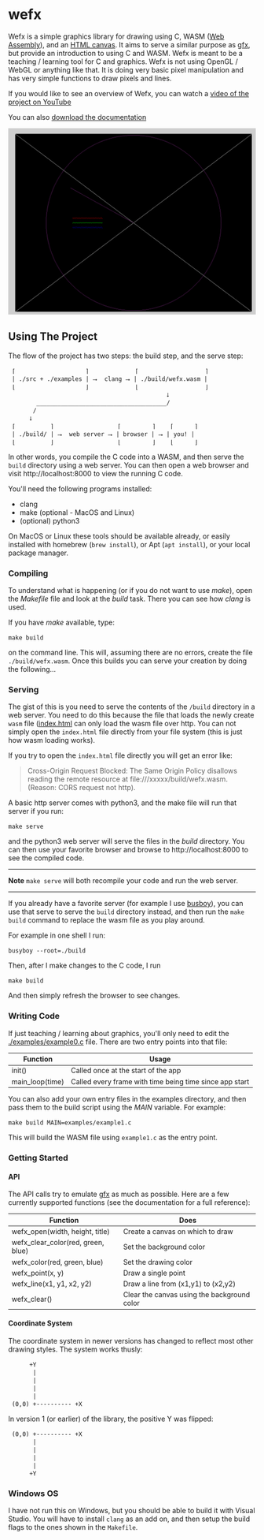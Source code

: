# wefx

Wefx is a simple graphics library for drawing using C, WASM ([Web Assembly][webassembly]), and an [HTML canvas][htmlcanvas]. It aims to serve a similar purpose as [gfx][gfx], but provide an introduction to using C and WASM. Wefx is meant to be a teaching / learning tool for C and graphics. Wefx is not using OpenGL /
WebGL or anything like that. It is doing very basic pixel manipulation and
has very simple functions to draw pixels and lines.

If you would like to see an overview of Wefx, you can watch a [video of the project on YouTube][video]

You can also [download the documentation](https://raw.githubusercontent.com/robrohan/wefx/main/docs/manual.pdf)

![Example Screenshot](https://raw.githubusercontent.com/robrohan/wefx/main/docs/wefx_shot.png)

## Using The Project

The flow of the project has two steps: the build step, and the serve step:

```
 ⌈                    ⌉             ⌈                   ⌉
 | ./src + ./examples | ⭢  clang ⭢ | ./build/wefx.wasm |
 ⌊                    ⌋             ⌊                   ⌋
                                             ⭣
        _____________________________________/
       /
      ⭣
 ⌈          ⌉                  ⌈         ⌉    ⌈      ⌉
 | ./build/ | ⭢  web server ⭢ | browser | ⭢ | you! |
 ⌊          ⌋                  ⌊         ⌋    ⌊      ⌋
```

In other words, you compile the C code into a WASM, and then serve the
`build` directory using a web server. You can then open a web browser and
visit http://localhost:8000 to view the running C code.

You'll need the following programs installed:

- clang
- make (optional - MacOS and Linux)
- (optional) python3

On MacOS or Linux these tools should be available already, or easily
installed with homebrew (`brew install`), or Apt (`apt install`), or your local package manager.

### Compiling

To understand what is happening (or if you do not want to use _make_), open
the _Makefile_ file and look at the _build_ task. There you can see how
_clang_ is used.

If you have _make_ available, type:

```{sh}
make build
```

on the command line. This will, assuming there are no errors, create the
file `./build/wefx.wasm`. Once this builds you can serve your creation by
doing the following...

### Serving

The gist of this is you need to serve the contents of the `/build`
directory in a web server. You need to do this because the file that loads
the newly create `wasm` file ([index.html](./public/index.html) can only
load the wasm file over http. You can not simply open the `index.html` file
directly from your file system (this is just how wasm loading works).

If you try to open the `index.html` file directly you will get an error
like:

> Cross-Origin Request Blocked: The Same Origin Policy disallows reading the remote resource at file:///xxxxx/build/wefx.wasm. (Reason: CORS request not http).

A basic http server comes with python3, and the make file will run that
server if you run:

```{sh}
make serve
```

and the python3 web server will serve the files in the _build_ directory.
You can then use your favorite browser and browse to http://localhost:8000
to see the compiled code.

---

**Note** `make serve` will both recompile your code and run the web server.

---

If you already have a favorite server (for example I use
[busboy](https://github.com/robrohan/busboy)), you can use that serve to
serve the `build` directory instead, and then run the `make build` command
to replace the wasm file as you play around.

For example in one shell I run:

```{sh}
busyboy --root=./build
```

Then, after I make changes to the C code, I run

```{sh}
make build
```

And then simply refresh the browser to see changes.

### Writing Code

If just teaching / learning about graphics, you'll only need to edit the
[./examples/example0.c](./examples/example0.c) file. There are two entry
points into that file:

| Function | Usage |
| ---------| -----|
|init()| Called once at the start of the app|
|main_loop(time)| Called every frame with time being time since app start|

You can also add your own entry files in the examples directory, and then pass them to the build script using the _MAIN_ variable. For example:

```{sh}
make build MAIN=examples/example1.c
```

This will build the WASM file using `example1.c` as the entry point.

### Getting Started

#### API

The API calls try to emulate [gfx][gfx] as much as possible. Here are a few currently supported functions (see the documentation for a full reference):

| Function | Does |
| ---------| -----|
|wefx_open(width, height, title) | Create a canvas on which to draw |
|wefx_clear_color(red, green, blue) | Set the background color |
|wefx_color(red, green, blue) | Set the drawing color |
|wefx_point(x, y) | Draw a single point |
|wefx_line(x1, y1, x2, y2) | Draw a line from (x1,y1) to (x2,y2) |
|wefx_clear() | Clear the canvas using the background color |

#### Coordinate System

The coordinate system in newer versions has changed to reflect most other drawing styles. The system works thusly:

```
      +Y
       |
       |
       |
       |
 (0,0) +---------- +X

```

In version 1 (or earlier) of the library, the positive Y was flipped:

```
 (0,0) +---------- +X
       |
       |
       |
       |
      +Y
```

### Windows OS

I have not run this on Windows, but you should be able to build it with Visual
Studio. You will have to install `clang` as an add on, and then setup the
build flags to the ones shown in the `Makefile`.

[gfx]: https://www3.nd.edu/~dthain/courses/cse20211/fall2013/gfx/
[video]: https://www.youtube.com/watch?v=vrqixVOd-rc
[webassembly]: https://en.wikipedia.org/wiki/WebAssembly
[htmlcanvas]: https://en.wikipedia.org/wiki/Canvas_element
